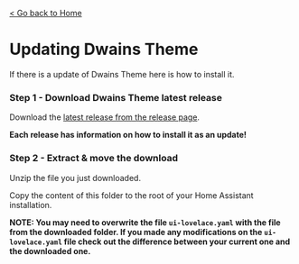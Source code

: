 [< Go back to Home](../index.md)

# Updating Dwains Theme 

If there is a update of Dwains Theme here is how to install it.

### Step 1 - Download Dwains Theme latest release
Download the [latest release from the release page](https://github.com/dwainscheeren/lovelace-dwains-theme/releases).

**Each release has information on how to install it as an update!**

### Step 2 - Extract & move the download
Unzip the file you just downloaded. 

Copy the content of this folder to the root of your Home Assistant installation.

**NOTE: You may need to overwrite the file `ui-lovelace.yaml` with the file from the downloaded folder. If you made any modifications on the `ui-lovelace.yaml` file check out the difference between your current one and the downloaded one.**